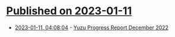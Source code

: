 # [Published on 2023-01-11](index.md)

* [2023-01-11, 04:08:04](https://news.ycombinator.com/item?id=34334914) - [Yuzu Progress Report December 2022](https://yuzu-emu.org/entry/yuzu-progress-report-dec-2022/)
